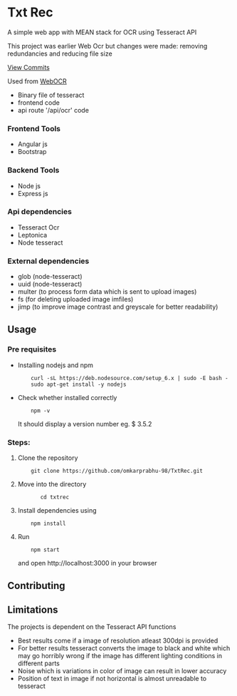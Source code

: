 # Txt Rec
A simple web app with MEAN stack for OCR using Tesseract API

This project was earlier Web Ocr but changes were made: removing redundancies and reducing file size

[View Commits](https://github.com/omkarprabhu-98/WebOCR) 

Used from [WebOCR](https://github.com/omkarprabhu-98/WebOCR)
 * Binary file of tesseract
 * frontend code
 * api route '/api/ocr' code
 
### Frontend Tools
* Angular js
* Bootstrap

### Backend Tools
* Node js
* Express js

### Api dependencies
* Tesseract Ocr
* Leptonica
* Node tesseract

### External dependencies 
* glob (node-tesseract)
* uuid (node-tesseract)
* multer (to process form data which is sent to upload images)
* fs   (for deleting uploaded image imfiles)
* jimp (to improve image contrast and greyscale for better readability)

## Usage

### Pre requisites
* Installing nodejs and npm

    ```
        curl -sL https://deb.nodesource.com/setup_6.x | sudo -E bash -
        sudo apt-get install -y nodejs
    ```
* Check whether installed correctly
    
    ``` 
        npm -v
    ```
    It should display a version number eg. $ 3.5.2 

### Steps:
1. Clone the repository

    ```
        git clone https://github.com/omkarprabhu-98/TxtRec.git
    ```
2. Move into the directory  
    
    ```
           cd txtrec
    ```       
3. Install dependencies using 

    ```
        npm install
    ``` 
4. Run 

    ```
        npm start
    ```
   and open http://localhost:3000 in your browser     

## Contributing    
      
## Limitations
The projects is dependent on the Tesseract API functions
* Best results come if a image of resolution atleast 300dpi is provided
* For better results tesseract converts the image to black and white which may go horribly wrong if the image has different lighting conditions in different parts
* Noise which is variations in color of image can result in lower accuracy
* Position of text in image if not horizontal is almost unreadable to tesseract
    
    